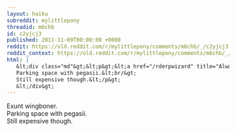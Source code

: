 ```yaml
---
layout: haiku
subreddit: mylittlepony
threadid: m6chb
id: c2yjcj3
published: 2011-11-09T00:00:00 +0000
reddit: https://old.reddit.com/r/mylittlepony/comments/m6chb/_/c2yjcj3
reddit_context: https://old.reddit.com/r/mylittlepony/comments/m6chb/_/c2yjcj3?context=3
html: |
   &lt;div class="md"&gt;&lt;p&gt;&lt;a href="/rderpwizard" title="Always Relevant / Been Dreaming, I&amp;#39;ve Been Waiting / Paper Bag Princess"&gt;&lt;/a&gt; Exunt wingboner.&lt;br/&gt;
   Parking space with pegasii.&lt;br/&gt;
   Still expensive though.&lt;/p&gt;
   &lt;/div&gt;
---
```


[](/rderpwizard "Always Relevant / Been Dreaming, I've Been Waiting / Paper Bag Princess") Exunt wingboner.  
Parking space with pegasii.  
Still expensive though.